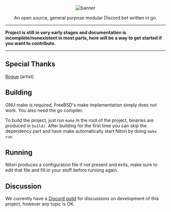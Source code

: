 <div align="center">

![banner](https://git.randomchars.net/RandomChars/FreeNitori/-/raw/master/assets/web/static/banner.png "FreeNitori")

An open source, general purpose modular Discord bot written in go.

</div>

---
**Project is still in very early stages and documentation is incomplete/nonexistent in most parts, here will be a way to get started if you want to contribute.**

---

Special Thanks
---
[Rogue](https://twitter.com/RogueDono) (artist)

Building
---
GNU make is required, FreeBSD's make implementation simply does not work. You also need the go compiler.

To build the project, just run `make` in the root of the project, binaries are produced in `build/`. After building for the first time you can skip the dependency part and have make automatically start Nitori by doing `make run`.

Running
---
Nitori produces a configuration file if not present and exits, make sure to edit that file and fill in your stuff before running again.

Discussion
---
We currently have a [Discord guild](https://discord.com/invite/Tap77D3) for discussions on development of this project, however any topic is OK.